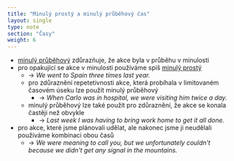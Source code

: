 ```yaml
---
title: "Minulý prostý a minulý průběhový čas"
layout: single
type: note
section: "Časy"
weight: 6
---
```

- [minulý průběhový](/notes/research/english/past-continuous) zdůrazňuje, že akce byla v průběhu v minulosti
- pro opakující se akce v minulosti používáme spíš [minulý prostý](/notes/research/english/past-simple)
    - -> _We went to Spain three times last year._
    - pro zdůraznění repetetivnosti akce, která probíhala v limitovaném časovém úseku lze použít minulý průběhový
        - -> _When Carlo was in hospital, we were visiting him twice a day._
    - minulý průběhový lze také použít pro zdůraznění, že akce se konala častěji než obvykle
        - -> _Last week I was having to bring work home to get it all done._
- pro akce, které jsme plánovali udělat, ale nakonec jsme ji neudělali používáme kombinaci obou časů
    - -> _We were meaning to call you, but we unfortunately couldn't because we didn't get any signal in the mountains._